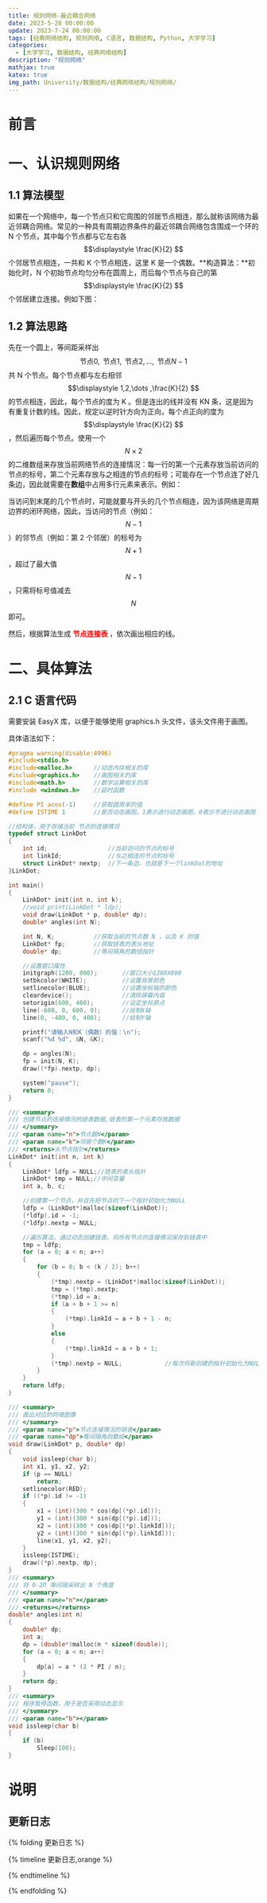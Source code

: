 ```yaml
---
title: 规则网络-最近耦合网络
date: 2023-5-28 00:00:00
update: 2023-7-24 00:00:00
tags: [经典网络结构, 规则网络, C语言, 数据结构, Python, 大学学习]
categories:
  - [大学学习, 数据结构, 经典网络结构]
description: "规则网络"
mathjax: true
katex: true
img_path: University/数据结构/经典网络结构/规则网络/
---
```


# 前言

# 一、认识规则网络

## 1.1 算法模型

如果在一个网络中，每一个节点只和它周围的邻居节点相连，那么就称该网络为最近邻耦合网络。常见的一种具有周期边界条件的最近邻耦合网络包含围成一个环的 N 个节点，其中每个节点都与它左右各 $$\displaystyle \frac{K}{2} $$个邻居节点相连，一共和 K 个节点相连，这里 K 是一个偶数。**构造算法：**初始化时，N 个初始节点均匀分布在圆周上，而后每个节点与自己的第 $$\displaystyle \frac{K}{2} $$ 个邻居建立连接。例如下图：

## 1.2 算法思路

先在一个圆上，等间距采样出 $$\displaystyle \text{节点} 0,\text{ 节点}1,\text{ 节点}2,\dots ,\text{ 节点}N-1$$ 共 N 个节点。每个节点都与左右相邻 $$\displaystyle 1,2,\dots ,\frac{K}{2} $$ 的节点相连，因此，每个节点的度为 K 。但是连出的线并没有 KN 条，这是因为有重复计数的线。因此，规定以逆时针方向为正向，每个点正向的度为  $$\displaystyle \frac{K}{2} $$ ，然后遍历每个节点。使用一个 $$\displaystyle N\times 2$$ 的二维数组来存放当前网络节点的连接情况：每一行的第一个元素存放当前访问的节点的标号，第二个元素存放与之相连的节点的标号；可能存在一个节点连了好几条边，因此就需要在**数组**中占用多行元素来表示。例如：

当访问到末尾的几个节点时，可能就要与开头的几个节点相连，因为该网络是周期边界的闭环网络，因此，当访问的节点（例如：$$N-1$$）的邻节点（例如：第 2 个邻居）的标号为 $$N+1$$ ，超过了最大值 $$N-1$$ ，只需将标号值减去 $$N$$ 即可。

然后，根据算法生成 **<font color='red'>节点连接表</font>** ，依次画出相应的线。

# 二、具体算法

## 2.1 C 语言代码

需要安装 EasyX 库，以便于能够使用 graphics.h 头文件，该头文件用于画图。

具体语法如下：

```C
#pragma warning(disable:4996)
#include<stdio.h>
#include<malloc.h>		//动态内存相关的库
#include<graphics.h>	//画图相关的库
#include<math.h>		//数学运算相关的库
#include <windows.h>	//延时函数

#define PI acos(-1)		//获取圆周率的值
#define ISTIME 1		//是否动态画图。1表示进行动态画图，0表示不进行动态画图

//结构体，用于存储当前 节点的连接情况
typedef struct LinkDot
{
	int id;					//当前访问的节点的标号
	int linkId;				//与之相连的节点的标号
	struct LinkDot* nextp;	//下一条边，也就是下一个linkDot的地址
}LinkDot;

int main()
{
	LinkDot* init(int n, int k);
	//void print(LinkDot * ldp);
	void draw(LinkDot * p, double* dp);
	double* angles(int N);

	int N, K;			//获取当前的节点数 N ，以及 K 的值
	LinkDot* fp;		//获取链表的表头地址
	double* dp;			//等间隔角的数组指针

	//设置窗口属性
	initgraph(1200, 800);		//窗口大小1200X800
	setbkcolor(WHITE);			//设置背景颜色
	setlinecolor(BLUE);			//设置坐标轴的颜色
	cleardevice();				//清除屏幕内容
	setorigin(600, 400);		//设定坐标原点
	line(-600, 0, 600, 0);		//绘制X轴
	line(0, -400, 0, 400);		//绘制Y轴

	printf("请输入N和K（偶数）的值：\n");
	scanf("%d %d", &N, &K);

	dp = angles(N);
	fp = init(N, K);
	draw((*fp).nextp, dp);

	system("pause");
	return 0;
}

/// <summary>
/// 创建节点的连接情况的链表数据,链表的第一个元素存放数据
/// </summary>
/// <param name="n">节点数N</param>
/// <param name="k">邻居个数K</param>
/// <returns>头节点指针</returns>
LinkDot* init(int n, int k)
{
	LinkDot* ldfp = NULL;//链表的表头指针
	LinkDot* tmp = NULL;//中间变量
	int a, b, c;

	//创建第一个节点，并且先把节点的下一个指针初始化为NULL
	ldfp = (LinkDot*)malloc(sizeof(LinkDot));
	(*ldfp).id = -1;
	(*ldfp).nextp = NULL;

	//遍历算法，通过动态创建链表，将所有节点的连接情况保存到链表中
	tmp = ldfp;
	for (a = 0; a < n; a++)
	{
		for (b = 0; b < (k / 2); b++)
		{
			(*tmp).nextp = (LinkDot*)malloc(sizeof(LinkDot));
			tmp = (*tmp).nextp;
			(*tmp).id = a;
			if (a + b + 1 >= n)
			{
				(*tmp).linkId = a + b + 1 - n;
			}
			else
			{
				(*tmp).linkId = a + b + 1;
			}
			(*tmp).nextp = NULL;			//每次将新创建的指针初始化为NULL，是一个很好的习惯
		}
	}
	return ldfp;
}

/// <summary>
/// 画出对应的网络图像
/// </summary>
/// <param name="p">节点连接情况的链表</param>
/// <param name="dp">等间隔角的数组</param>
void draw(LinkDot* p, double* dp)
{
	void issleep(char b);
	int x1, y1, x2, y2;
	if (p == NULL)
		return;
	setlinecolor(RED);
	if ((*p).id != -1)
	{
		x1 = (int)(300 * cos(dp[(*p).id]));
		y1 = (int)(300 * sin(dp[(*p).id]));
		x2 = (int)(300 * cos(dp[(*p).linkId]));
		y2 = (int)(300 * sin(dp[(*p).linkId]));
		line(x1, y1, x2, y2);
	}
	issleep(ISTIME);
	draw((*p).nextp, dp);
}
/// <summary>
/// 将 0-2Π 等间隔采样出 N 个角度
/// </summary>
/// <param name="n"></param>
/// <returns></returns>
double* angles(int n)
{
	double* dp;
	int a;
	dp = (double*)malloc(n * sizeof(double));
	for (a = 0; a < n; a++)
	{
		dp[a] = a * (2 * PI / n);
	}
	return dp;
}
/// <summary>
/// 程序暂停函数，用于是否采用动态显示
/// </summary>
/// <param name="b"></param>
void issleep(char b)
{
	if (b)
		Sleep(100);
}
```

# 说明

## 更新日志

{% folding 更新日志 %}

{% timeline 更新日志,orange %}

<!-- timeline 2023-5-8 -->

<!-- endtimeline -->

{% endtimeline %}

{% endfolding %}
